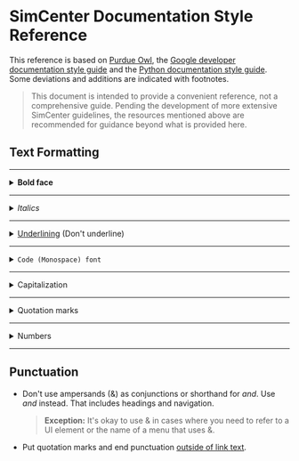 <!-- Claudio Perez -->

# SimCenter Documentation Style Reference

This reference is based on [Purdue Owl](https://owl.purdue.edu/owl/purdue_owl.html), the [Google developer documentation style guide](https://developers.google.com/style?hl=es-419) and the [Python documentation style guide](https://docs.python.org/3.1/documenting/style.html). Some deviations and additions are indicated with footnotes.

>This document is intended to provide a convenient reference, not a comprehensive guide. Pending the development of more extensive SimCenter guidelines, the resources mentioned above are recommended for guidance beyond what is provided here.

## Text Formatting

---------------------------

<details>

<summary><b>Bold face</b> </summary>

Use bold formatting for UI elements and at the beginning of notices. This includes names for buttons, menus, dialogs, windows, list items, or any other feature in the page or console that has a visible name.

Do not use code font for UI elements, unless it's an element that meets the requirements for code font. In that case, use both code font and bold.
</details>

---------------------------

<details>
<summary><i>Italics</i></summary>

Proper uses of italics:

- Drawing attention to a specific word or phrase, such as when [defining terms](https://developers.google.com/style/key-terms) or [using words as words](https://developers.google.com/style/formatting-words-as-words).
- Referring to titles of books, movies, web series, and other full-length works, unless they are part of a link.
- Referring to parameter names. For example, when you refer to the parameters of a method like `doSomething(Uri data, int count)`, italicize *data* and *count*.
- Using mathematical variables.

Some improper uses of italics:

- Names of mathematical functions, operators, or units; use the Latex commands `\mathrm` or `\operatorname` appropriately to avoid improper italics when writing mathematical expressions.

</details>

---------------------------

<details>
<summary> <u>Underlining</u> (Don't underline) </summary>

Don't underline.
</details>

---------------------------

<details>
<summary> <code>Code (Monospace) font</code> </summary>

Apply a monospace font to [code in text](https://developers.google.com/style/code-in-text), file names, inline code, and user input.

Use code blocks for code samples or other blocks of code. Do not override or modify font styles inline. Use code font to mark up code, such as class names, method names, HTTP status codes, console output, and placeholder variables.

</details>

---------------------------

<details>
<summary>Capitalization</summary>

Use American English style for [general capitalization](https://developers.google.com/style/capitalization). When possible, use sentence case in low-level headings, titles, and navigation.
</details>

---------------------------

<details>
<summary>Quotation marks</summary>

In general, use American English style when [punctuating quotations](https://developers.google.com/style/quotation-marks). For titles of shorter works-such as articles or episodes in a web series-put titles in quotation marks, unless they are part of a link.
</details>

---------------------------

<details>
<summary>Numbers</summary>

<h3>Spell numbers out</h3>

- Numbers from zero through nine, except as noted below in Numbers as numerals.

- A number that starts a sentence.

    >**Exception:** It's okay, but non-optimal, to begin a sentence with a four-digit year.

- A number that is followed by a numeral (e.g. "This procedure creates fifteen 100,000-byte files.").

- Indefinite and casual numbers (e.g. "The API might return a list of a million songs").

<h3>Use numerals</h3>

- Numbers 10 and greater.

  > **Exceptions:** Always use numerals for the following items, even if they are less than 10:
  > - Version numbers.
  > - Technical quantities, such as amounts of memory, amounts of disk space, numbers of queries, or usage limits.
  > - Page numbers.
  > - Chapter numbers, sections, pages, and so on.
  > - Prices.
  > - Numbers without units, such as numbers used in mathematical expressions.

- Numbers less than 10 when they appear in the same sentence with numbers greater than 9. For example, "The menu contains 15 options but 6 of them are disabled".
- Negative numbers.
- Most fractions.
- Percentages.
- Dimensions.
- Decimals.
- Measurements.
- Numbers in a range.

<h3>Fractions</h3>

- Express fractions as decimal numbers, when possible.
- When expressing fractions as words, connect the numerator and denominator with a hyphen unless one of them is already hyphenated.

</details>

---------------------------

## Punctuation

- Don't use ampersands (&) as conjunctions or shorthand for *and*. Use *and* instead. That includes headings and navigation. 
  >**Exception:** It's okay to use & in cases where you need to refer to a UI element or the name of a menu that uses &.
- Put quotation marks and end punctuation [outside of link text](https://developers.google.com/style/link-text#punctuation-with-links).
